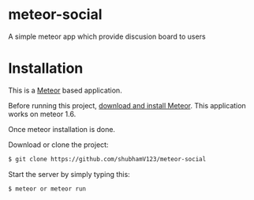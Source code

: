 # meteor-social
A simple meteor app which provide discusion board to users

# Installation

This is a [Meteor](https://www.meteor.com/) based application.

Before running this project, [download and install Meteor](https://www.meteor.com/install).
This application works on meteor 1.6.

Once meteor installation is done.

Download or clone the project:

```bash
$ git clone https://github.com/shubhamV123/meteor-social
```
Start the server by simply typing this:

```bash
$ meteor or meteor run
```
